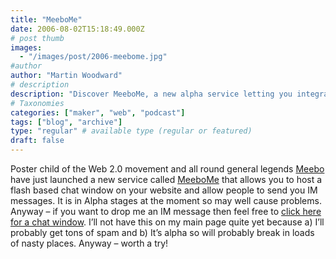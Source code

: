 ```yaml
---
title: "MeeboMe"
date: 2006-08-02T15:18:49.000Z
# post thumb
images:
  - "/images/post/2006-meebome.jpg"
#author
author: "Martin Woodward"
# description
description: "Discover MeeboMe, a new alpha service letting you integrate a Flash chat window on your site for instant IM communications."
# Taxonomies
categories: ["maker", "web", "podcast"]
tags: ["blog", "archive"]
type: "regular" # available type (regular or featured)
draft: false
---
```

Poster child of the Web 2.0 movement and all round general legends [Meebo](http://www.meebo.com/) have just launched a new service called [MeeboMe](http://www.meebome.com/) that allows you to host a flash based chat window on your website and allow people to send you IM messages.  It is in Alpha stages at the moment so may well cause problems.  Anyway – if you want to drop me an IM message then feel free to [click here for a chat window](http://www.woodwardweb.com/chat.html).  I’ll not have this on my main page quite yet because a)  I’ll probably get tons of spam and b) It’s alpha so will probably break in loads of nasty places.  Anyway – worth a try!